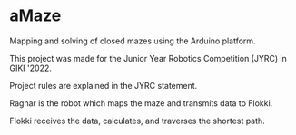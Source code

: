 # aMaze
Mapping and solving of closed mazes using the Arduino platform.

This project was made for the Junior Year Robotics Competition (JYRC) in GIKI '2022.

Project rules are explained in the JYRC statement.

Ragnar is the robot which maps the maze and transmits data to Flokki.

Flokki receives the data, calculates, and traverses the shortest path.

